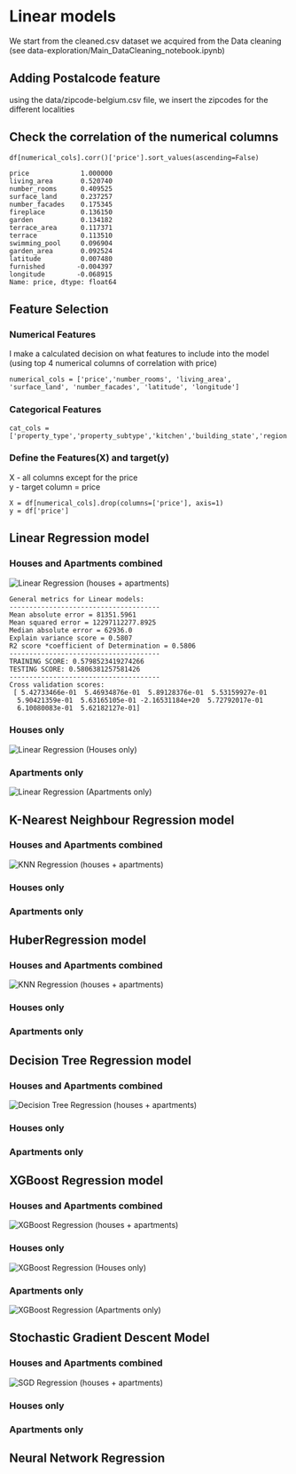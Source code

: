 # Linear models

We start from the cleaned.csv dataset we acquired from the Data cleaning (see data-exploration/Main_DataCleaning_notebook.ipynb)

## Adding Postalcode feature
using the data/zipcode-belgium.csv file, we insert the zipcodes for the different localities

## Check the correlation of the numerical columns
```df[numerical_cols].corr()['price'].sort_values(ascending=False)```
```
price             1.000000
living_area       0.520740
number_rooms      0.409525
surface_land      0.237257
number_facades    0.175345
fireplace         0.136150
garden            0.134182
terrace_area      0.117371
terrace           0.113510
swimming_pool     0.096904
garden_area       0.092524
latitude          0.007480
furnished        -0.004397
longitude        -0.068915
Name: price, dtype: float64
```

## Feature Selection

### Numerical Features
I make a calculated decision on what features to include into the model (using top 4 numerical columns of correlation with price)
```
numerical_cols = ['price','number_rooms', 'living_area', 'surface_land', 'number_facades', 'latitude', 'longitude']
```

### Categorical Features

```
cat_cols = ['property_type','property_subtype','kitchen','building_state','region','province',]
```

### Define the Features(X) and target(y)
X - all columns except for the price <br>
y - target column = price
```
X = df[numerical_cols].drop(columns=['price'], axis=1)
y = df['price']
```

## Linear Regression model <br>
### Houses and Apartments combined <br>
![Linear Regression (houses + apartments)](https://github.com/nikolaaswillaert/ImmoElizaDataAnalysis/assets/106211266/557a1539-09d7-424d-b6d2-8772d2d654c0)

```
General metrics for Linear models: 
--------------------------------------
Mean absolute error = 81351.5961
Mean squared error = 12297112277.8925
Median absolute error = 62936.0
Explain variance score = 0.5807
R2 score *coefficient of Determination = 0.5806
--------------------------------------
TRAINING SCORE: 0.5798523419274266
TESTING SCORE: 0.5806381257581426
--------------------------------------
Cross validation scores: 
 [ 5.42733466e-01  5.46934876e-01  5.89128376e-01  5.53159927e-01
  5.90421359e-01  5.63165105e-01 -2.16531184e+20  5.72792017e-01
  6.10080083e-01  5.62182127e-01]
```
### Houses only <br>
![Linear Regression (Houses only)](https://github.com/nikolaaswillaert/ImmoElizaDataAnalysis/assets/106211266/0e33b253-b933-407f-ae0c-975d8b7aa3e7)
### Apartments only <br>
![Linear Regression (Apartments only)](https://github.com/nikolaaswillaert/ImmoElizaDataAnalysis/assets/106211266/de73ac01-a592-443a-a0cb-4d218cbb44e9)


## K-Nearest Neighbour Regression model <br>
### Houses and Apartments combined <br>
![KNN Regression (houses + apartments)](https://github.com/nikolaaswillaert/ImmoElizaDataAnalysis/assets/106211266/8d9a22f2-3ff5-4105-91f1-99cd06c603bd)

### Houses only <br>

### Apartments only <br>


## HuberRegression model <br>
### Houses and Apartments combined <br>
![KNN Regression (houses + apartments)](https://github.com/nikolaaswillaert/ImmoElizaDataAnalysis/assets/106211266/964e0f33-2298-4e07-b9c2-ecd521fbd12a)

### Houses only <br>

### Apartments only <br>


## Decision Tree Regression model <br>
### Houses and Apartments combined <br>
![Decision Tree Regression (houses + apartments)](https://github.com/nikolaaswillaert/ImmoElizaDataAnalysis/assets/106211266/c0e76dea-4c01-4f28-86c5-2c2c5f8b041f)

### Houses only <br>

### Apartments only <br>

## XGBoost Regression model <br>
### Houses and Apartments combined <br>
![XGBoost Regression (houses + apartments)](https://github.com/nikolaaswillaert/ImmoElizaDataAnalysis/assets/106211266/476e3522-97bc-4d37-a2a8-683697ddde82)

### Houses only <br>
![XGBoost Regression (Houses only)](https://github.com/nikolaaswillaert/ImmoElizaDataAnalysis/assets/106211266/4999f126-ce89-4e27-b79a-1341ea05a5fe)

### Apartments only <br>
![XGBoost Regression (Apartments only)](https://github.com/nikolaaswillaert/ImmoElizaDataAnalysis/assets/106211266/0c5efffe-76fe-4d59-899c-4af39e6c61cb)

## Stochastic Gradient Descent Model <br>
### Houses and Apartments combined <br>
![SGD Regression (houses + apartments)](https://github.com/nikolaaswillaert/ImmoElizaDataAnalysis/assets/106211266/51321729-e953-4e1c-a819-a1133a47aae6)

### Houses only <br>

### Apartments only <br>

## Neural Network Regression <br>


